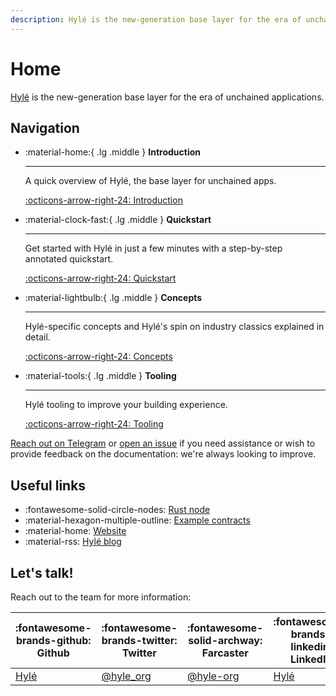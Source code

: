 ```yaml
---
description: Hylé is the new-generation base layer for the era of unchained applications. This is your developer documentation.
---
```


# Home

[Hylé](https://hyle.eu/) is the new-generation base layer for the era of unchained applications.

## Navigation

<div class="grid cards" markdown>

-   :material-home:{ .lg .middle } __Introduction__

    ---

    A quick overview of Hylé, the base layer for unchained apps.

    [:octicons-arrow-right-24: Introduction](./introduction.md)

-   :material-clock-fast:{ .lg .middle } __Quickstart__

    ---

    Get started with Hylé in just a few minutes with a step-by-step annotated quickstart.

    [:octicons-arrow-right-24: Quickstart](./quickstart/index.md)

-   :material-lightbulb:{ .lg .middle } __Concepts__

    ---

    Hylé-specific concepts and Hylé's spin on industry classics explained in detail.

    [:octicons-arrow-right-24: Concepts](./concepts/index.md)

-   :material-tools:{ .lg .middle } __Tooling__

    ---

    Hylé tooling to improve your building experience.

    [:octicons-arrow-right-24: Tooling](./tooling/index.md)

</div>

[Reach out on Telegram](https://t.me/hyle_org) or [open an issue](https://github.com/Hyle-org/devhub-hyle) if you need assistance or wish to provide feedback on the documentation: we're always looking to improve.

## Useful links

<div class="grid cards" markdown>

- :fontawesome-solid-circle-nodes: [Rust node](http://github.com/hyle-org/hyle)
- :material-hexagon-multiple-outline: [Example contracts](http://github.com/hyle-org/examples)
- :material-home: [Website](https://hyle.eu)
- :material-rss: [Hylé blog](https://blog.hyle.eu)

</div>

## Let's talk!

Reach out to the team for more information:

| :fontawesome-brands-github: Github | :fontawesome-brands-twitter: Twitter | :fontawesome-solid-archway: Farcaster | :fontawesome-brands-linkedin: LinkedIn | :fontawesome-brands-youtube: Youtube |:fontawesome-brands-telegram: Telegram|
|-------------------------------------|--------------------------------------|--------------------------------------|--------------------------------------|--------------------------------------|--------------------------------------|
| [Hylé](https://github.com/Hyle-org) | [@hyle_org](https://x.com/hyle_org)  | [@hyle-org](https://warpcast.com/hyle-org) | [Hylé](https://www.linkedin.com/company/hyl-/) | [@Hylé](https://www.youtube.com/@Hyl%C3%A9-org) | [@hyle_org](https://t.me/hyle_org)|
